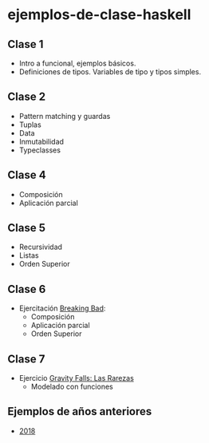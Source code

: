 # ejemplos-de-clase-haskell

## Clase 1
- Intro a funcional, ejemplos básicos.
- Definiciones de tipos. Variables de tipo y tipos simples.

## Clase 2
- Pattern matching y guardas
- Tuplas
- Data
- Inmutabilidad
- Typeclasses

## Clase 4
- Composición
- Aplicación parcial

## Clase 5
- Recursividad
- Listas
- Orden Superior

## Clase 6
- Ejercitación [Breaking Bad](https://docs.google.com/document/d/1xUaRmTv6c3n2cUid-X-r_eLKOYVj1PyG7TtHZJRCvKA/edit?ts=5cd09fd1):
  - Composición
  - Aplicación parcial
  - Orden Superior
  
## Clase 7
- Ejercicio [Gravity Falls: Las Rarezas](https://docs.google.com/document/d/1ivhqJIWGanstr324ElRY6lev0b0UN-QN3kcYFH9wqMs/edit)
  - Modelado con funciones

## Ejemplos de años anteriores
- [2018](https://github.com/pdep-mit/ejemplos-de-clase-haskell/tree/ejemplos-2018)
